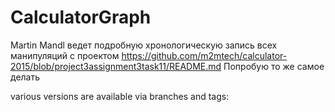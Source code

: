 # CalculatorGraph

Martin Mandl ведет подробную хронологическую запись всех манипуляций с проектом
https://github.com/m2mtech/calculator-2015/blob/project3assignment3task11/README.md
Попробую то же самое делать

various versions are available via branches and tags:


